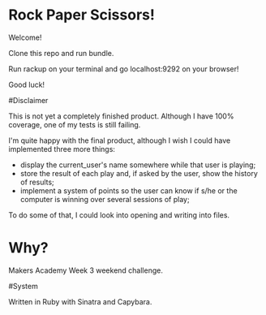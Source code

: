 # Rock Paper Scissors!

Welcome!

Clone this repo and run bundle.

Run rackup on your terminal and go localhost:9292 on your browser!

Good luck!

#Disclaimer

This is not yet a completely finished product. Although I have 100% coverage, one of my tests is still failing.

I'm quite happy with the final product, although I wish I could have implemented three more things:

- display the current_user's name somewhere while that user is playing;
- store the result of each play and, if asked by the user, show the history of results;
- implement a system of points so the user can know if s/he or the computer is winning over several sessions of play;

To do some of that, I could look into opening and writing into files.

# Why?

Makers Academy Week 3 weekend challenge.

#System

Written in Ruby with Sinatra and Capybara.
